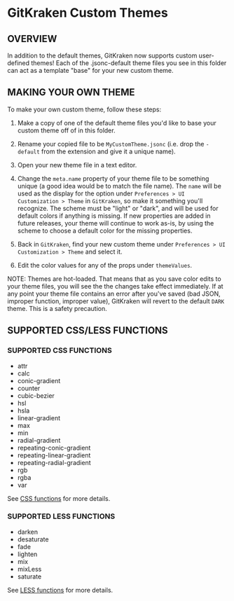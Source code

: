 # GitKraken Custom Themes

## OVERVIEW

In addition to the default themes, GitKraken now supports custom user-defined themes! Each of the .jsonc-default theme files you see in this folder can act as a template "base" for your new custom theme.

## MAKING YOUR OWN THEME

To make your own custom theme, follow these steps:

1. Make a copy of one of the default theme files you'd like to base your custom theme off of in this folder.

2. Rename your copied file to be `MyCustomTheme.jsonc` (i.e. drop the `-default` from the extension and give it a unique name).

3. Open your new theme file in a text editor.

4. Change the `meta.name` property of your theme file to be something unique (a good idea would be to match the file name). The `name` will be used as the display for the option under `Preferences > UI Customization > Theme` in `GitKraken`, so make it something you'll recognize. The scheme must be "light" or "dark", and will be used for default colors if anything is missing. If new properties are added in future releases, your theme will continue to work as-is, by using the scheme to choose a default color for the missing properties.

5. Back in `GitKraken`, find your new custom theme under `Preferences > UI Customization > Theme` and select it.

6. Edit the color values for any of the props under `themeValues`.

NOTE: Themes are hot-loaded. That means that as you save color edits to your theme files, you will see the the changes take effect immediately. If at any point your theme file contains an error after you've saved (bad JSON, improper function, improper value), GitKraken will revert to the default `DARK` theme. This is a safety precaution.

## SUPPORTED CSS/LESS FUNCTIONS

### SUPPORTED CSS FUNCTIONS

- attr
- calc
- conic-gradient
- counter
- cubic-bezier
- hsl
- hsla
- linear-gradient
- max
- min
- radial-gradient
- repeating-conic-gradient
- repeating-linear-gradient
- repeating-radial-gradient
- rgb
- rgba
- var

See [CSS functions](https://www.w3schools.com/cssref/css_functions.asp) for more details.

### SUPPORTED LESS FUNCTIONS

- darken
- desaturate
- fade
- lighten
- mix
- mixLess
- saturate

See [LESS functions](https://lesscss.org/functions) for more details.